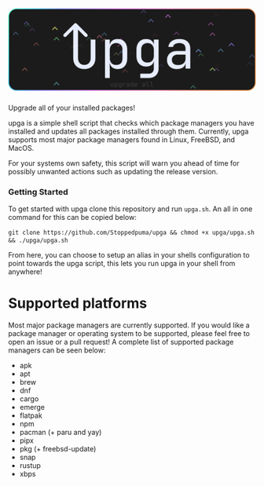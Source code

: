 <h1 align="center">
    <img alt="banner" src="res/upga_banner.svg">
</h1>

Upgrade all of your installed packages!

upga is a simple shell script that checks which package managers you have installed and updates all packages installed through them. Currently, upga supports most major package managers found in Linux, FreeBSD, and MacOS.

For your systems own safety, this script will warn you ahead of time for possibly unwanted actions such as updating the release version.

### Getting Started

To get started with upga clone this repository and run `upga.sh`. An all in one command for this can be copied below:

```shell
git clone https://github.com/Stoppedpuma/upga && chmod +x upga/upga.sh && ./upga/upga.sh
```

From here, you can choose to setup an alias in your shells configuration to point towards the upga script, this lets you run upga in your shell from anywhere!

# Supported platforms

Most major package managers are currently supported. If you would like a package manager or operating system to be supported, please feel free to open an issue or a pull request! A complete list of supported package managers can be seen below:

- apk
- apt
- brew
- dnf
- cargo
- emerge
- flatpak
- npm
- pacman (+ paru and yay)
- pipx
- pkg (+ freebsd-update)
- snap
- rustup
- xbps
